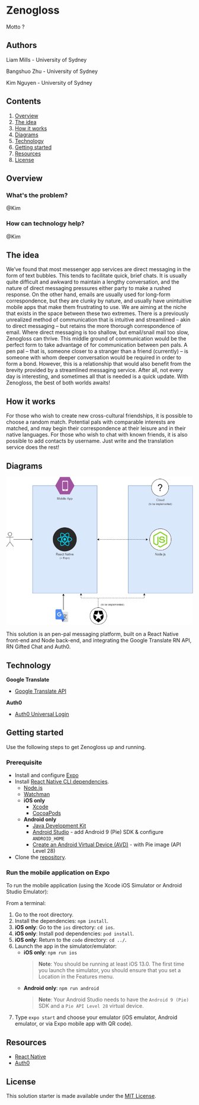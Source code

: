 # Zenogloss

Motto ?

## Authors
Liam Mills - University of Sydney

Bangshuo Zhu - University of Sydney

Kim Nguyen - University of Sydney

## Contents

1. [Overview](#overview)
2. [The idea](#the-idea)
3. [How it works](#how-it-works)
4. [Diagrams](#diagrams)
5. [Technology](#technology)
6. [Getting started](#getting-started)
7. [Resources](#resources)
8. [License](#license)

## Overview

### What's the problem?

@Kim

### How can technology help?

@Kim

## The idea

We’ve found that most messenger app services are direct messaging in the form of text bubbles. This tends to facilitate quick, brief chats. It is usually quite difficult and awkward to maintain a lengthy conversation, and the nature of direct messaging pressures either party to make a rushed response. On the other hand, emails are usually used for long-form correspondence, but they are clunky by nature, and usually have unintuitive mobile apps that make them frustrating to use. We are aiming at the niche that exists in the space between these two extremes. There is a previously unrealized method of communication that is intuitive and streamlined – akin to direct messaging – but retains the more thorough correspondence of email. Where direct messaging is too shallow, but email/snail mail too slow, Zenogloss can thrive. This middle ground of communication would be the perfect form to take advantage of for communication between pen pals. A pen pal – that is, someone closer to a stranger than a friend (currently) – is someone with whom deeper conversation would be required in order to form a bond. However, this is a relationship that would also benefit from the brevity provided by a streamlined messaging service. After all, not every day is interesting, and sometimes all that is needed is a quick update. With Zenogloss, the best of both worlds awaits!

## How it works

For those who wish to create new cross-cultural friendships, it is possible to choose a random match. Potential pals with comparable interests are matched, and may begin their correspondence at their leisure and in their native languages. For those who wish to chat with known friends, it is also possible to add contacts by username. Just write and the translation service does the rest!

## Diagrams

![Zenogloss architecture diagram](/images/architecture-diagram.png)

This solution is an pen-pal messaging platform, built on a React Native front-end and Node back-end, and integrating the Google Translate RN API, RN Gifted Chat and Auth0.

## Technology

**Google Translate**
- [Google Translate API](https://www.npmjs.com/package/google-translate-api)

**Auth0**
- [Auth0 Universal Login](https://auth0.com/universal-login/)

## Getting started

Use the following steps to get Zenogloss up and running.

### Prerequisite

- Install and configure [Expo](https://docs.expo.io/get-started/installation/)
- Install [React Native CLI dependencies](https://reactnative.dev/docs/getting-started.html).
    - [Node.js](https://nodejs.org/en/)
    - [Watchman](https://facebook.github.io/watchman/docs/install)
    - **iOS only**
        - [Xcode](https://itunes.apple.com/us/app/xcode/id497799835?mt=12)
        - [CocoaPods](https://guides.cocoapods.org/using/getting-started.html)
    - **Android only**
        - [Java Development Kit](https://www.oracle.com/java/technologies/javase-jdk8-downloads.html)
        - [Android Studio](https://developer.android.com/studio/index.html) - add Android 9 (Pie) SDK & configure `ANDROID_HOME`
        - [Create an Android Virtual Device (AVD)](https://developer.android.com/studio/run/managing-avds.html) - with Pie image (API Level 28)
- Clone the [repository](https://github.com/Call-for-Code/Solution-Starter-Kit-Disasters-2020).

### Run the mobile application on Expo

To run the mobile application (using the Xcode iOS Simulator or Android Studio Emulator):

From a terminal:
1. Go to the root directory.
1. Install the dependencies: `npm install`.
1. **iOS only**: Go to the `ios` directory: `cd ios`.
1. **iOS only**: Install pod dependencies: `pod install`.
1. **iOS only**: Return to the `code` directory: `cd ../`.
1. Launch the app in the simulator/emulator:
    - **iOS only**: `npm run ios`
        > **Note**: You should be running at least iOS 13.0. The first time you launch the simulator, you should ensure that you set a Location in the Features menu.
    - **Android only**: `npm run android`
        > **Note**: Your Android Studio needs to have the `Android 9 (Pie)` SDK and a `Pie API Level 28` virtual device.
1. Type `expo start` and choose your emulator (iOS emulator, Android emulator, or via Expo mobile app with QR code).

## Resources

- [React Native](https://reactnative.dev/)
- [Auth0](https://auth0.com/)

## License

This solution starter is made available under the [MIT License](LICENSE).
